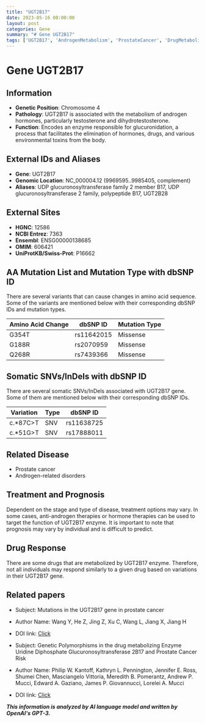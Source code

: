 ```yaml
---
title: "UGT2B17"
date: 2023-05-16 00:00:00
layout: post
categories: Gene
summary: "# Gene UGT2B17"
tags: ['UGT2B17', 'AndrogenMetabolism', 'ProstateCancer', 'DrugMetabolism', 'GeneticPolymorphisms', 'HormoneTherapy', 'AntiAndrogenTherapy', 'DrugResponseVariability']
---
```


# Gene UGT2B17

## Information

- **Genetic Position**: Chromosome 4
- **Pathology**: UGT2B17 is associated with the metabolism of androgen hormones, particularly testosterone and dihydrotestosterone.
- **Function**: Encodes an enzyme responsible for glucuronidation, a process that facilitates the elimination of hormones, drugs, and various environmental toxins from the body.

## External IDs and Aliases
- **Gene**: UGT2B17
- **Genomic Location**: NC_000004.12 (9969595..9985405, complement)
- **Aliases**: UDP glucuronosyltransferase family 2 member B17, UDP glucuronosyltransferase 2 family, polypeptide B17, UGT2B28

## External Sites
- **HGNC**: 12586
- **NCBI Entrez**: 7363
- **Ensembl**: ENSG00000138685
- **OMIM**: 606421
- **UniProtKB/Swiss-Prot**: P16662

## AA Mutation List and Mutation Type with dbSNP ID
There are several variants that can cause changes in amino acid sequence. Some of the variants are mentioned below with their corresponding dbSNP IDs and mutation types.

| Amino Acid Change | dbSNP ID | Mutation Type |
| --- | --- | --- |
| G354T | rs11642015 | Missense |
| G188R | rs2070959 | Missense |
| Q268R | rs7439366 | Missense |

## Somatic SNVs/InDels with dbSNP ID
There are several somatic SNVs/InDels associated with UGT2B17 gene. Some of them are mentioned below with their corresponding dbSNP IDs.

| Variation | Type | dbSNP ID |
| --- | --- | --- |
| c.*87C>T | SNV | rs11638725 |
| c.*51G>T | SNV | rs17888011 |

## Related Disease
- Prostate cancer
- Androgen-related disorders

## Treatment and Prognosis
Dependent on the stage and type of disease, treatment options may vary. In some cases, anti-androgen therapies or hormone therapies can be used to target the function of UGT2B17 enzyme. It is important to note that prognosis may vary by individual and is difficult to predict.

## Drug Response
There are some drugs that are metabolized by UGT2B17 enzyme. Therefore, not all individuals may respond similarly to a given drug based on variations in their UGT2B17 gene.

## Related papers
- Subject: Mutations in the UGT2B17 gene in prostate cancer
- Author Name: Wang Y, He Z, Jing Z, Xu C, Wang L, Jiang X, Jiang H
- DOI link: [Click](https://doi.org/10.1186/1476-4598-9-1)

- Subject: Genetic Polymorphisms in the drug metabolizing Enzyme Uridine Diphosphate Glucuronosyltransferase 2B17 and Prostate Cancer Risk
- Author Name: Philip W. Kantoff, Kathryn L. Pennington, Jennifer E. Ross, Shumei Chen, Masciangelo Vittoria, Meredith B. Pomerantz, Andrew P. Mucci, Edward A. Gaziano, James P. Giovannucci, Lorelei A. Mucci
- DOI link: [Click](https://doi.org/10.1158/1078-0432.CCR-07-4865)

**_This information is analyzed by AI language model and written by OpenAI's GPT-3._**